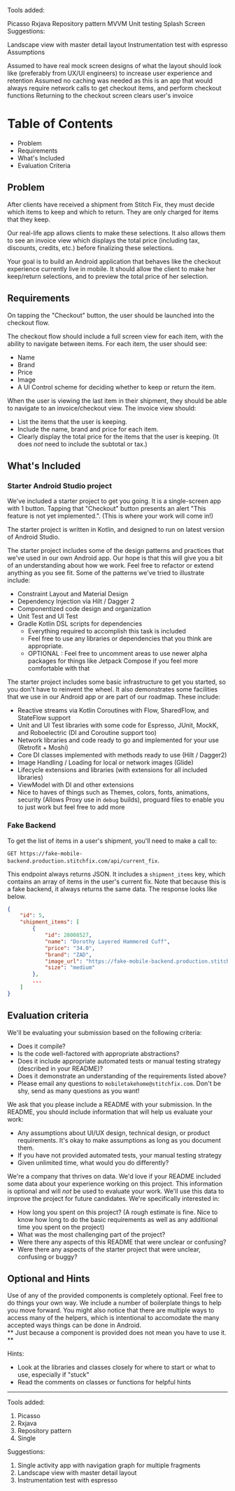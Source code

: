 Tools added:

Picasso
Rxjava
Repository pattern
MVVM
Unit testing
Splash Screen
Suggestions:

Landscape view with master detail layout
Instrumentation test with espresso
Assumptions

Assumed to have real mock screen designs of what the layout should look like (preferably from UX/UI engineers) to increase user experience and retention
Assumed no caching was needed as this is an app that would always require network calls to get checkout items, and perform checkout functions
Returning to the checkout screen clears user's invoice




# Table of Contents
- Problem
- Requirements
- What's Included
- Evaluation Criteria

## Problem

After clients have received a shipment from Stitch Fix, they must decide which items to keep and which to return. They are only charged for items that they keep.

Our real-life app allows clients to make these selections. It also allows them to see an invoice view which displays the total price (including tax, discounts, credits, etc.) before finalizing these selections.

Your goal is to build an Android application that behaves like the checkout experience currently live in mobile. It should allow the client to make her keep/return selections, and to preview the total price of her selection.

## Requirements
On tapping the "Checkout" button, the user should be launched into the checkout flow.

The checkout flow should include a full screen view for each item, with the ability to navigate between items. For each item, the user should see:

* Name
* Brand
* Price
* Image
* A UI Control scheme for deciding whether to keep or return the item.


When the user is viewing the last item in their shipment, they should be able to navigate to an invoice/checkout view. The invoice view should:
* List the items that the user is keeping.
* Include the name, brand and price for each item.
* Clearly display the total price for the items that the user is keeping. (It does *not* need to include the subtotal or tax.)

## What's Included
### Starter Android Studio project
We've included a starter project to get you going. It is a single-screen app with 1 button. Tapping that "Checkout" button presents an alert "This feature is not yet implemented.". (This is where your work will come in!)

The starter project is written in Kotlin, and designed to run on latest version of Android Studio.

The starter project includes some of the design patterns and practices that we've used in our own Android app. Our hope is that this will give you a bit of an understanding about how we work. Feel free to refactor or extend anything as you see fit. Some of the patterns we've tried to illustrate include:
* Constraint Layout and Material Design
* Dependency Injection via Hilt / Dagger 2
* Componentized code design and organization
* Unit Test and UI Test
* Gradle Kotlin DSL scripts for dependencies 
  * Everything required to accomplish this task is included
  * Feel free to use any libraries or dependencies that you think are appropriate.
  * OPTIONAL : Feel free to uncomment areas to use newer alpha packages for things like Jetpack Compose if you feel more comfortable with that

The starter project includes some basic infrastructure to get you started, so you don't have to reinvent the wheel. It also demonstrates some facilities that we use in our Android app or are part of our roadmap. These include:
* Reactive streams via Kotlin Coroutines with Flow, SharedFlow, and StateFlow support
* Unit and UI Test libraries with some code for Espresso, JUnit, MockK, and Roboelectric (DI and Coroutine support too)
* Network libraries and code ready to go and implemented for your use (Retrofit + Moshi)
* Core DI classes implemented with methods ready to use (Hilt / Dagger2)
* Image Handling / Loading for local or network images (Glide)
* Lifecycle extensions and libraries (with extensions for all included libraries)
* ViewModel with DI and other extensions
* Nice to haves of things such as Themes, colors, fonts, animations, security (Allows Proxy use in `debug` builds), proguard files to enable you to just work but feel free to add more

### Fake Backend
To get the list of items in a user's shipment, you'll need to make a call to:

`GET https://fake-mobile-backend.production.stitchfix.com/api/current_fix`.

This endpoint always returns JSON. It includes a `shipment_items` key, which contains an array of items in the user's current fix. Note that because this is a fake backend, it always returns the same data. The response looks like below.

```JSON
{
    "id": 5,
    "shipment_items": [
        {
            "id": 28008527,
            "name": "Dorothy Layered Hammered Cuff",
            "price": "34.0",
            "brand": "ZAD",
            "image_url": "https://fake-mobile-backend.production.stitchfix.com/image/hammered-cuff.jpg",
            "size": "medium"
        },
        ...
    ]
}
```

## Evaluation criteria
We'll be evaluating your submission based on the following criteria:

*  Does it compile?
*  Is the code well-factored with appropriate abstractions?
*  Does it include appropriate automated tests or manual testing strategy (described in your README)?
*  Does it demonstrate an understanding of the requirements listed above?
*  Please email any questions to `mobiletakehome@stitchfix.com`. Don't be shy, send as many questions as you want!


We ask that you please include a README with your submission. In the README, you should include information that will help us evaluate your work:
* Any assumptions about UI/UX design, technical design, or product requirements. It's okay to make assumptions as long as you document them.
* If you have not provided automated tests, your manual testing strategy
* Given unlimited time, what would you do differently?

We're a company that thrives on data. We'd love if your README included some data about your experience working on this project. This information is optional and will *not* be used to evaluate your work. We'll use this data to improve the project for future candidates. We're specifically interested in:
* How long you spent on this project? (A rough estimate is fine. Nice to know how long to do the basic requirements as well as any additional time you spent on the project)
* What was the most challenging part of the project?
* Were there any aspects of this README that were unclear or confusing?
* Were there any aspects of the starter project that were unclear, confusing or buggy?

## Optional and Hints

Use of any of the provided components is completely optional. Feel free to do things your own way. We include a number of boilerplate things to help you move forward. You might also notice that there are multiple ways to access many of the helpers, which is intentional to accomodate the many accepted ways things can be done in Android.  
 ** Just because a component is provided does not mean you have to use it. **

Hints:
* Look at the libraries and classes closely for where to start or what to use, especially if "stuck"
* Read the comments on classes or functions for helpful hints 



*************************************************************************************
Tools added:
1. Picasso
2. Rxjava
3. Repository pattern
4. Single

Suggestions: 
1. Single activity app with navigation graph for multiple fragments
2. Landscape view with master detail layout
3. Instrumentation test with espresso


